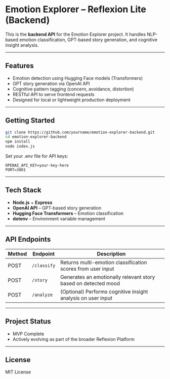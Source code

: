 
# Emotion Explorer – Reflexion Lite (Backend)

This is the **backend API** for the Emotion Explorer project. It handles NLP-based emotion classification, GPT-based story generation, and cognitive insight analysis.

---

## Features

- Emotion detection using Hugging Face models (Transformers)
- GPT story generation via OpenAI API
- Cognitive pattern tagging (concern, avoidance, distortion)
- RESTful API to serve frontend requests
- Designed for local or lightweight production deployment

---

## Getting Started

```bash
git clone https://github.com/yourname/emotion-explorer-backend.git
cd emotion-explorer-backend
npm install
node index.js
```
Set your .env file for API keys:
```
OPENAI_API_KEY=your-key-here
PORT=3001
```
---

## Tech Stack

- **Node.js** + **Express**
- **OpenAI API** – GPT-based story generation
- **Hugging Face Transformers** – Emotion classification
- **dotenv** – Environment variable management

---

## API Endpoints

| Method | Endpoint      | Description                              |
|--------|---------------|------------------------------------------|
| POST   | `/classify`   | Returns multi-emotion classification scores from user input |
| POST   | `/story`      | Generates an emotionally relevant story based on detected mood |
| POST   | `/analyze`    | (Optional) Performs cognitive insight analysis on user input |

---

## Project Status

- MVP Complete
- Actively evolving as part of the broader Reflexion Platform

---

## License

MIT License
